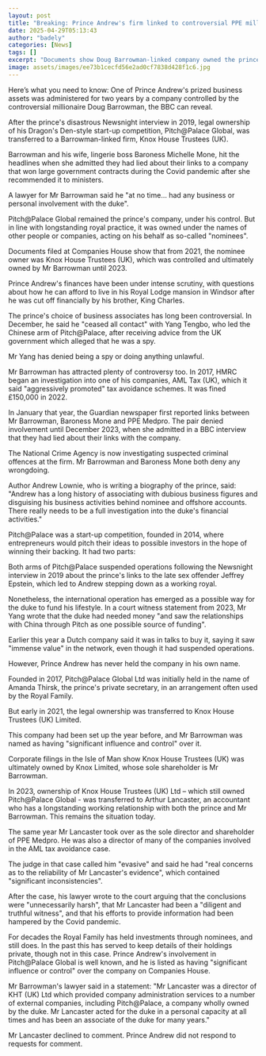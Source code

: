 ```yaml
---
layout: post
title: "Breaking: Prince Andrew's firm linked to controversial PPE millionaire"
date: 2025-04-29T05:13:43
author: "badely"
categories: [News]
tags: []
excerpt: "Documents show Doug Barrowman-linked company owned the prince's start-up competition for two years."
image: assets/images/ee73b1cecfd56e2ad0cf7838d428f1c6.jpg
---
```


Here’s what you need to know: One of Prince Andrew's prized business assets was administered for two years by a company controlled by the controversial millionaire Doug Barrowman, the BBC can reveal. 

After the prince's disastrous Newsnight interview in 2019, legal ownership of his Dragon's Den-style start-up competition, Pitch@Palace Global, was transferred to a Barrowman-linked firm, Knox House Trustees (UK).

Barrowman and his wife, lingerie boss Baroness Michelle Mone, hit the headlines when she admitted they had lied about their links to a company that won large government contracts during the Covid pandemic after she recommended it to ministers.

A lawyer for Mr Barrowman said he "at no time... had any business or personal involvement with the duke".

Pitch@Palace Global remained the prince's company, under his control. But in line with longstanding royal practice, it was owned under the names of other people or companies, acting on his behalf as so-called "nominees". 

Documents filed at Companies House show that from 2021, the nominee owner was Knox House Trustees (UK), which was controlled and ultimately owned by Mr Barrowman until 2023.

Prince Andrew's finances have been under intense scrutiny, with questions about how he can afford to live in his Royal Lodge mansion in Windsor after he was cut off financially by his brother, King Charles.

The prince's choice of business associates has long been controversial. In December, he said he "ceased all contact" with Yang Tengbo, who led the Chinese arm of Pitch@Palace, after receiving advice from the UK government which alleged that he was a spy.

Mr Yang has denied being a spy or doing anything unlawful.

Mr Barrowman has attracted plenty of controversy too. In 2017, HMRC began an investigation into one of his companies, AML Tax (UK), which it said "aggressively promoted" tax avoidance schemes. It was fined £150,000 in 2022.

In January that year, the Guardian newspaper first reported links between Mr Barrowman, Baroness Mone and PPE Medpro. The pair denied involvement until December 2023, when she admitted in a BBC interview that they had lied about their links with the company. 

The National Crime Agency is now investigating suspected criminal offences at the firm. Mr Barrowman and Baroness Mone both deny any wrongdoing.

Author Andrew Lownie, who is writing a biography of the prince, said: "Andrew has a long history of associating with dubious business figures and disguising his business activities behind nominee and offshore accounts. There really needs to be a full investigation into the duke's financial activities."

Pitch@Palace was a start-up competition, founded in 2014, where entrepreneurs would pitch their ideas to possible investors in the hope of winning their backing. It had two parts:

Both arms of Pitch@Palace suspended operations following the Newsnight interview in 2019 about the prince's links to the late sex offender Jeffrey Epstein, which led to Andrew stepping down as a working royal.

Nonetheless, the international operation has emerged as a possible way for the duke to fund his lifestyle. In a court witness statement from 2023, Mr Yang wrote that the duke had needed money "and saw the relationships with China through Pitch as one possible source of funding".

Earlier this year a Dutch company said it was in talks to buy it, saying it saw "immense value" in the network, even though it had suspended operations. 

However, Prince Andrew has never held the company in his own name.

Founded in 2017, Pitch@Palace Global Ltd was initially held in the name of Amanda Thirsk, the prince's private secretary, in an arrangement often used by the Royal Family.

But early in 2021, the legal ownership was transferred to Knox House Trustees (UK) Limited.

This company had been set up the year before, and Mr Barrowman was named as having "significant influence and control" over it. 

Corporate filings in the Isle of Man show Knox House Trustees (UK) was ultimately owned by Knox Limited, whose sole shareholder is Mr Barrowman. 

In 2023, ownership of Knox House Trustees (UK) Ltd – which still owned Pitch@Palace Global - was transferred to Arthur Lancaster, an accountant who has a longstanding working relationship with both the prince and Mr Barrowman. This remains the situation today.

The same year Mr Lancaster took over as the sole director and shareholder of PPE Medpro. He was also a director of many of the companies involved in the AML tax avoidance case. 

The judge in that case called him "evasive" and said he had "real concerns as to the reliability of Mr Lancaster's evidence", which contained "significant inconsistencies". 

After the case, his lawyer wrote to the court arguing that the conclusions were "unnecessarily harsh", that Mr Lancaster had been a "diligent and truthful witness", and that his efforts to provide information had been hampered by the Covid pandemic.

For decades the Royal Family has held investments through nominees, and still does. In the past this has served to keep details of their holdings private, though not in this case. Prince Andrew's involvement in Pitch@Palace Global is well known, and he is listed as having "significant influence or control" over the company on Companies House.

Mr Barrowman's lawyer said in a statement: "Mr Lancaster was a director of KHT (UK) Ltd which provided company administration services to a number of external companies, including Pitch@Palace, a company wholly owned by the duke. Mr Lancaster acted for the duke in a personal capacity at all times and has been an associate of the duke for many years."

Mr Lancaster declined to comment. Prince Andrew did not respond to requests for comment.

